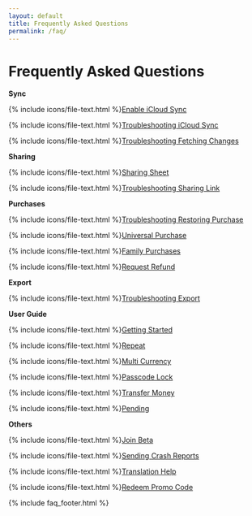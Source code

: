 ```yaml
---
layout: default
title: Frequently Asked Questions
permalink: /faq/
---
```


<h1>Frequently Asked Questions</h1>

<div class="row">
    <div class="col-sm">
        <p><strong>Sync</strong></p>
        <p>{% include icons/file-text.html %}<a href="/faq/enable-icloud-sync">Enable iCloud Sync</a></p>
        <p>{% include icons/file-text.html %}<a href="/faq/troubleshooting-icloud-sync">Troubleshooting iCloud Sync</a></p>
        <p>{% include icons/file-text.html %}<a href="/faq/troubleshooting-fetching-changes">Troubleshooting Fetching Changes</a></p>
    </div>
    <div class="col-sm">
        <p><strong>Sharing</strong></p>
        <p>{% include icons/file-text.html %}<a href="/faq/sharing-sheet">Sharing Sheet</a></p>
        <p>{% include icons/file-text.html %}<a href="/faq/troubleshooting-sharing-link">Troubleshooting Sharing Link</a></p>
    </div>
</div>

<div class="row">
    <div class="col-sm">
        <p><strong>Purchases</strong></p>
        <p>{% include icons/file-text.html %}<a href="/faq/troubleshooting-restoring-purchase">Troubleshooting Restoring Purchase</a></p>
        <p>{% include icons/file-text.html %}<a href="/faq/universal-purchase">Universal Purchase</a></p>
        <p>{% include icons/file-text.html %}<a href="/faq/family-purchases">Family Purchases</a></p>
        <p>{% include icons/file-text.html %}<a href="/faq/request-refund">Request Refund</a></p>
    </div>
    <div class="col-sm">
        <p><strong>Export</strong></p>
        <p>{% include icons/file-text.html %}<a href="/faq/troubleshooting-export">Troubleshooting Export</a></p>
    </div>
</div>

<div class="row">
    <div class="col-sm">
        <p><strong>User Guide</strong></p>
        <p>{% include icons/file-text.html %}<a href="/faq/getting-started">Getting Started</a></p>
        <p>{% include icons/file-text.html %}<a href="/faq/repeat">Repeat</a></p>
        <p>{% include icons/file-text.html %}<a href="/faq/multi-currency">Multi Currency</a></p>
        <p>{% include icons/file-text.html %}<a href="/faq/passcode-lock">Passcode Lock</a></p>
        <p>{% include icons/file-text.html %}<a href="/faq/transfer-money">Transfer Money</a></p>
        <p>{% include icons/file-text.html %}<a href="/faq/pending">Pending</a></p>
    </div>
    <div class="col-sm">
        <p><strong>Others</strong></p>
        <p>{% include icons/file-text.html %}<a href="/faq/join-beta">Join Beta</a></p>
        <p>{% include icons/file-text.html %}<a href="/faq/sending-crash-reports">Sending Crash Reports</a></p>
        <p>{% include icons/file-text.html %}<a href="/faq/translation-help">Translation Help</a></p>
        <p>{% include icons/file-text.html %}<a href="/faq/redeem-promo-code">Redeem Promo Code</a></p>
    </div>
</div>

{% include faq_footer.html %}

